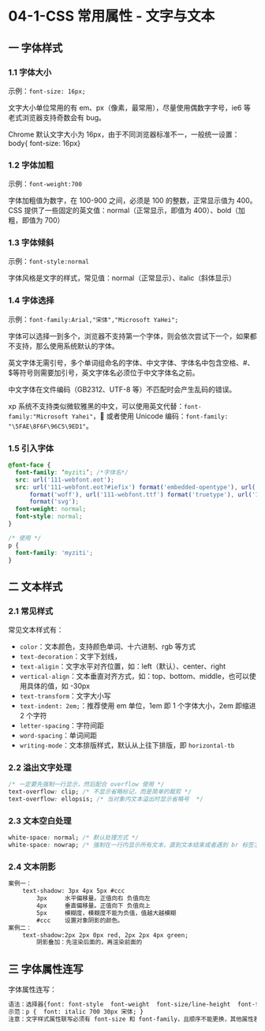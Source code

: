 # 04-1-CSS 常用属性 - 文字与文本

## 一 字体样式

### 1.1 字体大小

示例：`font-size: 16px;`

文字大小单位常用的有 em、px（像素，最常用），尽量使用偶数字字号，ie6 等老式浏览器支持奇数会有 bug。

Chrome 默认文字大小为 16px，由于不同浏览器标准不一，一般统一设置：body{ font-size: 16px}

### 1.2 字体加粗

示例：`font-weight:700`

字体加粗值为数字，在 100-900 之间，必须是 100 的整数，正常显示值为 400。
CSS 提供了一些固定的英文值：normal（正常显示，即值为 400）、bold（加粗，即值为 700）

### 1.3 字体倾斜

示例：`font-style:normal`

字体风格是文字的样式，常见值：normal（正常显示）、italic（斜体显示）

### 1.4 字体选择

示例：`font-family:Arial,"宋体","Microsoft YaHei";`

字体可以选择一到多个，浏览器不支持第一个字体，则会依次尝试下一个，如果都不支持，那么使用系统默认的字体。

英文字体无需引号，多个单词组命名的字体、中文字体、字体名中包含空格、#、\$等符号则需要加引号，英文字体名必须位于中文字体名之前。

中文字体在文件编码（GB2312、UTF-8 等）不匹配时会产生乱码的错误。

xp 系统不支持类似微软雅黑的中文，可以使用英文代替：`font-family:"Microsoft Yahei"`， 或者使用 Unicode 编码：`font-family: "\5FAE\8F6F\96C5\9ED1"`。

### 1.5 引入字体

```css
@font-face {
  font-family: ‘myziti’; /*字体名*/
  src: url('111-webfont.eot');
  src: url('111-webfont.eot?#iefix') format('embedded-opentype'), url('111-webfont.woff')
      format('woff'), url('111-webfont.ttf') format('truetype'), url('111-webfont.svg#untitledregular')
      format('svg');
  font-weight: normal;
  font-style: normal;
}

/* 使用 */
p {
  font-family: 'myziti';
}
```

## 二 文本样式

### 2.1 常见样式

常见文本样式有：

- `color`：文本颜色，支持颜色单词、十六进制、rgb 等方式
- `text-decoration`：文字下划线，
- `text-aligin`：文字水平对齐位置，如：left（默认）、center、right
- `vertical-align`：文本垂直对齐方式，如：top、bottom、middle，也可以使用具体的值，如 -30px
- `text-transform`：文字大小写
- `text-indent: 2em;`：推荐使用 em 单位，1em 即 1 个字体大小，2em 即缩进 2 个字符
- `letter-spacing`：字符间距
- `word-spacing`：单词间距
- `writing-mode`：文本排版样式，默认从上往下排版，即 `horizontal-tb`

### 2.2 溢出文字处理

```css
/* 一定要先强制一行显示，然后配合 overflow 使用 */
text-overflow: clip; /* 不显示省略标记，而是简单的裁剪 */
text-overflow: ellopsis; /* 当对象内文本溢出时显示省略号  */
```

### 2.3 文本空白处理

```css
white-space: normal; /* 默认处理方式 */
white-space: nowrap; /* 强制在一行内显示所有文本，直到文本结束或者遇到 br 标签才换行 */
```

### 2.4 文本阴影

```txt
案例一：
    text-shadow: 3px 4px 5px #ccc
        3px     水平偏移量。正值向右 负值向左
        4px     垂直偏移量。正值向下 负值向上
        5px     模糊度，模糊度不能为负值，值越大越模糊
        #ccc    设置对象阴影的颜色。
案例二：
    text-shadow:2px 2px 0px red, 2px 2px 4px green;
        阴影叠加：先渲染后面的，再渲染前面的
```

## 三 字体属性连写

字体属性连写：

```txt
语法：选择器{font: font-style  font-weight  font-size/line-height  font-family;}
示范：p {  font: italic 700 30px 宋体; }
注意：文字样式属性联写必须有 font-size 和 font-family，且顺序不能更换，其他属性若不存在可以不写。
```
